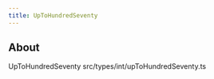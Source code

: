 ```yaml
---
title: UpToHundredSeventy
---
```


## About

UpToHundredSeventy src/types/int/upToHundredSeventy.ts
